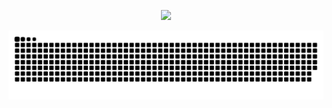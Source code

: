 <p align="center">
  <img src="https://skillicons.dev/icons?i=git,linux,python,django,Fast API,Sql" />
</p>





<div align="center">
  <a href="https://github.com/windvenx">
  <img src="https://github.com/bimashazaman/Github-snake-SVG/raw/master/snake.svg"
       alt="snake" /></a>
</div>
